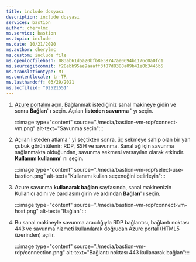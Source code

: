 ```yaml
---
title: include dosyası
description: include dosyası
services: bastion
author: cherylmc
ms.service: bastion
ms.topic: include
ms.date: 10/21/2020
ms.author: cherylmc
ms.custom: include file
ms.openlocfilehash: 083ab61d5a20bfb8e38747ae0694b1176c0a0fd1
ms.sourcegitcommit: f28ebb95ae9aaaff3f87d8388a09b41e0b3445b5
ms.translationtype: MT
ms.contentlocale: tr-TR
ms.lasthandoff: 03/29/2021
ms.locfileid: "92521551"
---
```

1. [Azure portalını](https://portal.azure.com) açın. Bağlanmak istediğiniz sanal makineye gidin ve sonra **Bağlan**' ı seçin. Açılan **listeden savunma** ' yı seçin.

   :::image type="content" source="./media/bastion-vm-rdp/connect-vm.png" alt-text="Savunma seçin":::

1. Açılan listeden atlama ' yi seçtikten sonra, üç sekmeye sahip olan bir yan çubuk görüntülenir: RDP, SSH ve savunma. Sanal ağ için savunma sağlanmakta olduğundan, savunma sekmesi varsayılan olarak etkindir. **Kullanım kullanımı**' nı seçin.

   :::image type="content" source="./media/bastion-vm-rdp/select-use-bastion.png" alt-text="Kullanımı kullan seçeneğini belirleyin":::

1. Azure savunma **kullanarak bağlan** sayfasında, sanal makinenizin Kullanıcı adını ve parolasını girin ve ardından **Bağlan**' ı seçin.

   :::image type="content" source="./media/bastion-vm-rdp/connect-vm-host.png" alt-text="Bağlan":::

1. Bu sanal makineyle savunma aracılığıyla RDP bağlantısı, bağlantı noktası 443 ve savunma hizmeti kullanılarak doğrudan Azure portal (HTML5 üzerinden) açılır.

   :::image type="content" source="./media/bastion-vm-rdp/connection.png" alt-text="Bağlantı noktası 443 kullanarak bağlan":::

